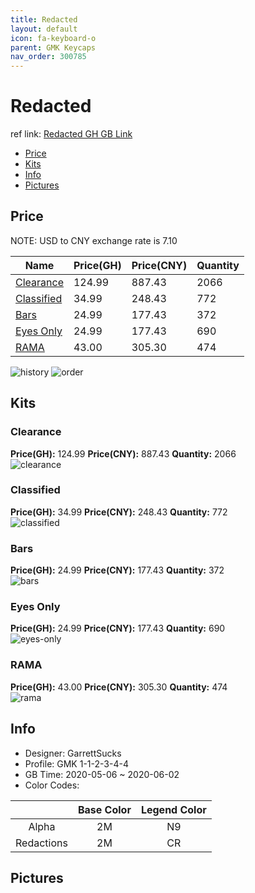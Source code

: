 ```yaml
---
title: Redacted 
layout: default
icon: fa-keyboard-o
parent: GMK Keycaps
nav_order: 300785
---
```


# Redacted 

ref link: [Redacted GH GB Link](https://geekhack.org/index.php?topic=106200.0)  
* [Price](#price)  
* [Kits](#kits)  
* [Info](#info)  
* [Pictures](#pictures)  


## Price  

NOTE: USD to CNY exchange rate is 7.10

| Name          | Price(GH)    |  Price(CNY) | Quantity |
| ------------- | ------------ |  ---------- | -------- |
|[Clearance](#clearance)|124.99|887.43|2066|
|[Classified](#classified)|34.99|248.43|772|
|[Bars](#bars)|24.99|177.43|372|
|[Eyes Only](#eyes-only)|24.99|177.43|690|
|[RAMA](#rama)|43.00|305.30|474|

<img src="{{ 'assets/images/gmk-keycaps/redacted/history.png' | relative_url }}" alt="history" class="image featured">
<img src="{{ 'assets/images/gmk-keycaps/redacted/order.png' | relative_url }}" alt="order" class="image featured">

## Kits  
### Clearance  
**Price(GH):** 124.99    **Price(CNY):** 887.43    **Quantity:** 2066  
<img src="{{ 'assets/images/gmk-keycaps/redacted/kits_pics/clearance.jpg' | relative_url }}" alt="clearance" class="image featured">

### Classified  
**Price(GH):** 34.99    **Price(CNY):** 248.43    **Quantity:** 772  
<img src="{{ 'assets/images/gmk-keycaps/redacted/kits_pics/classified.png' | relative_url }}" alt="classified" class="image featured">

### Bars  
**Price(GH):** 24.99    **Price(CNY):** 177.43    **Quantity:** 372  
<img src="{{ 'assets/images/gmk-keycaps/redacted/kits_pics/bars.jpg' | relative_url }}" alt="bars" class="image featured">

### Eyes Only  
**Price(GH):** 24.99    **Price(CNY):** 177.43    **Quantity:** 690  
<img src="{{ 'assets/images/gmk-keycaps/redacted/kits_pics/eyes-only.jpg' | relative_url }}" alt="eyes-only" class="image featured">

### RAMA  
**Price(GH):** 43.00    **Price(CNY):** 305.30    **Quantity:** 474  
<img src="{{ 'assets/images/gmk-keycaps/redacted/kits_pics/rama.png' | relative_url }}" alt="rama" class="image featured">


## Info  
* Designer: GarrettSucks  
* Profile: GMK 1-1-2-3-4-4  
* GB Time: 2020-05-06 ~ 2020-06-02  
* Color Codes:  

| |Base Color     | Legend Color
| :-------------: | :-------------: | :------------:
|Alpha|2M|N9
|Redactions|2M|CR


## Pictures  
